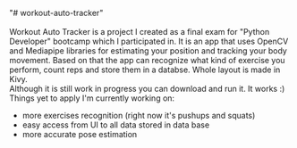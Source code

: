 "# workout-auto-tracker"<br />
<br />
Workout Auto Tracker is a project I created as a final exam for "Python Developer" bootcamp which I participated in. It is an app that uses OpenCV and Mediapipe libraries for estimating your position and tracking your body movement. Based on that the app can recognize what kind of exercise you perform, count reps and store them in a databse. Whole layout is made in Kivy.<br />
Although it is still work in progress you can download and run it. It works :)<br />
Things yet to apply I'm currently working on:
- more exercises recognition (right now it's pushups and squats)
- easy access from UI to all data stored in data base
- more accurate pose estimation
